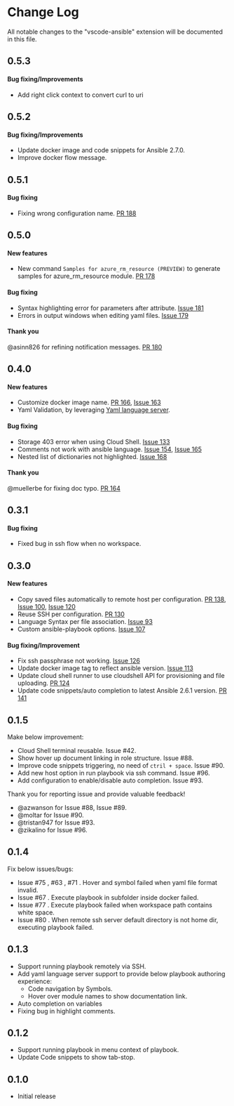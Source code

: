 # Change Log
All notable changes to the "vscode-ansible" extension will be documented in this file.

## 0.5.3
#### Bug fixing/Improvements
- Add right click context to convert curl to uri

## 0.5.2
#### Bug fixing/Improvements
- Update docker image and code snippets for Ansible 2.7.0.
- Improve docker flow message.

## 0.5.1
#### Bug fixing
- Fixing wrong configuration name. [PR 188](https://github.com/VSChina/vscode-ansible/pull/188)

## 0.5.0
#### New features
- New command `Samples for azure_rm_resource (PREVIEW)` to generate samples for azure_rm_resource module. [PR 178](https://github.com/VSChina/vscode-ansible/pull/178)

#### Bug fixing
- Syntax highlighting error for parameters after attribute. [Issue 181](https://github.com/VSChina/vscode-ansible/issues/181)
- Errors in output windows when editing yaml files. [Issue 179](https://github.com/VSChina/vscode-ansible/issues/179)

#### Thank you
@asinn826 for refining notification messages. [PR 180](https://github.com/VSChina/vscode-ansible/pull/180)

## 0.4.0
#### New features
- Customize docker image name. [PR 166](https://github.com/VSChina/vscode-ansible/pull/166), [Issue 163](https://github.com/VSChina/vscode-ansible/issues/163)
- Yaml Validation, by leveraging [Yaml language server](https://github.com/redhat-developer/yaml-language-server).

#### Bug fixing
- Storage 403 error when using Cloud Shell. [Issue 133](https://github.com/VSChina/vscode-ansible/issues/133)
- Comments not work with ansible language. [Issue 154](https://github.com/VSChina/vscode-ansible/issues/154), [Issue 165](https://github.com/VSChina/vscode-ansible/issues/165)
- Nested list of dictionaries not highlighted. [Issue 168](https://github.com/VSChina/vscode-ansible/issues/168)

#### Thank you
@muellerbe for fixing doc typo. [PR 164](https://github.com/VSChina/vscode-ansible/pull/164)

## 0.3.1
#### Bug fixing
- Fixed bug in ssh flow when no workspace.

## 0.3.0
#### New features
- Copy saved files automatically to remote host per configuration. [PR 138](https://github.com/VSChina/vscode-ansible/pull/138), [Issue 100](https://github.com/VSChina/vscode-ansible/issues/100), [Issue 120](https://github.com/VSChina/vscode-ansible/issues/120)
- Reuse SSH per configuration. [PR 130](https://github.com/VSChina/vscode-ansible/pull/130)
- Language Syntax per file association. [Issue 93](https://github.com/VSChina/vscode-ansible/issues/93)
- Custom ansible-playbook options.  [Issue 107](https://github.com/VSChina/vscode-ansible/issues/107)

#### Bug fixing/Improvement
- Fix ssh passphrase not working. [Issue 126](https://github.com/VSChina/vscode-ansible/issues/126)
- Update docker image tag to reflect ansible version. [Issue 113](https://github.com/VSChina/vscode-ansible/issues/93)
- Update cloud shell runner to use cloudshell API for provisioning and file uploading. [PR 124](https://github.com/VSChina/vscode-ansible/pull/124)
- Update code snippets/auto completion to latest Ansible 2.6.1 version. [PR 141](https://github.com/VSChina/vscode-ansible/pull/141)

## 0.1.5
Make below improvement:
- Cloud Shell terminal reusable. Issue #42.
- Show hover up document linking in role structure. Issue #88.
- Improve code snippets triggering, no need of `ctril + space`. Issue #90.
- Add new host option in run playbook via ssh command. Issue #96.
- Add configuration to enable/disable auto completion. Issue #93.


Thank you for reporting issue and provide valuable feedback!
- @azwanson for Issue #88, Issue #89.
- @moltar for Issue #90.
- @tristan947 for Issue #93.
- @zikalino for Issue #96.

## 0.1.4
Fix below issues/bugs:
- Issue #75 , #63 , #71 . Hover and symbol failed when yaml file format invalid.
- Issue #67 . Execute playbook in subfolder inside docker failed.
- Issue #77 . Execute playbook failed when workspace path contains white space.
- Issue #80 . When remote ssh server default directory is not home dir, executing playbook failed.

## 0.1.3
- Support running playbook remotely via SSH.
- Add yaml language server support to provide below playbook authoring experience: 
  - Code navigation by Symbols.
  - Hover over module names to show documentation link.
- Auto completion on variables
- Fixing bug in highlight comments.


## 0.1.2
- Support running playbook in menu context of playbook.
- Update Code snippets to show tab-stop.

## 0.1.0
- Initial release